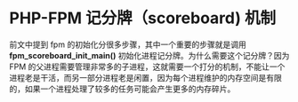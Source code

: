 # PHP-FPM 记分牌（scoreboard\) 机制

前文中提到 fpm 的初始化分很多步骤，其中一个重要的步骤就是调用 **fpm\_scoreboard\_init\_main\(\)** 初始化进程记分牌。为什么需要这个记分牌？因为 FPM 的父进程需要管理非常多的子进程，这就需要一个打分的机制，不能让一个进程老是干活，而另一部分进程老是闲置，因为每个进程维护的内存空间是有限的，如果一个进程处理了较多的任务可能会产生更多的内存碎片。


